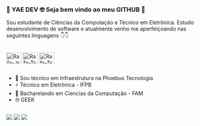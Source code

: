 ### 👋 YAE DEV 🤓 Seja bem vindo ao meu GITHUB 👋

Sou estudante de Ciências da Computação e Técnico em Eletrônica. Estudo desenvolvimento de software e atualmente venho me aperfeiçoando nas seguintes linguagens 👇👇

<div style="display: inline_block"><br>
  <img align="center" alt="Rafa-Js" height="30" width="40" 
 src="https://go.dev/blog/go-brand/Go-Logo/SVG/Go-Logo_Aqua.svg">
  <img align="center" alt="Rafa-Ts" height="30" width="40" 
  <img src="file:///C:/Users/ander/Downloads/microsoft-sql-server-logo-svgrepo-com.svg" />
  <img align="center" alt="Rafa-Ts" height="30" width="40" 
  <img src="https://cdn.jsdelivr.net/gh/devicons/devicon/icons/java/java-original-wordmark.svg" />
 </div>

##

- 💼 Sou técnico em Infraestrutura na Phoebus Tecnologia 
- ⚡ Técnico em Eletrônica - IFPB 
- 💾 Bacharelando em Ciencias da Computação - FAM 
- 🤓 GEEK

##

<div> 
  <a href="https://www.youtube.com/channel/UCT0O0nPICkEuVthQFLurUOA" target="_blank"><img src="https://img.shields.io/badge/YouTube-FF0000?style=for-the-badge&logo=youtube&logoColor=white" target="_blank"></a>
  <a href="https://instagram.com/andersonbarbosagk" target="_blank"><img src="https://img.shields.io/badge/-Instagram-%23E4405F?style=for-the-badge&logo=instagram&logoColor=white" target="_blank"></a>
 	  </a>
  <a href="https://www.linkedin.com/in/anderson-barbosa10/" target="_blank"><img src="https://img.shields.io/badge/-LinkedIn-%230077B5?style=for-the-badge&logo=linkedin&logoColor=white" target="_blank"></a> 
 
</div>
  
 


